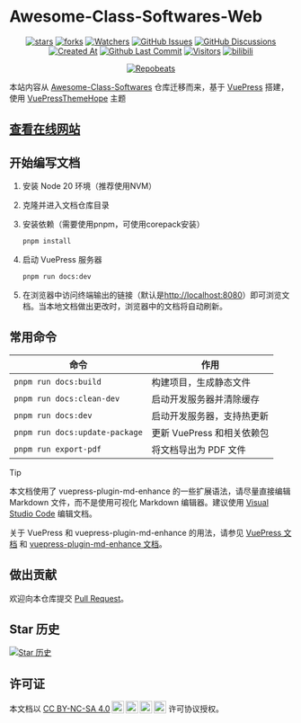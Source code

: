 # Awesome-Class-Softwares-Web

<div align="center">

[![stars](https://img.shields.io/github/stars/Jursin/Awesome-Class-Softwares-Web?label=Stars)](https://github.com/Jursin/Awesome-Class-Softwares-Web) [![forks](https://img.shields.io/github/forks/Jursin/Awesome-Class-Softwares-Web?label=Forks)](https://github.com/Jursin/Awesome-Class-Softwares-Web) [![Watchers](https://img.shields.io/github/watchers/Jursin/Awesome-Class-Softwares-Web?style=social)](https://github.com/Jursin/Awesome-Class-Softwares-Web/watchers) [![GitHub Issues](https://img.shields.io/github/issues-search/Jursin/Awesome-Class-Softwares-Web?query=is%3Aopen&style=social&logo=github&label=Issues)](https://github.com/Jursin/Awesome-Class-Softwares-Web/issues) [![GitHub Discussions](https://img.shields.io/github/discussions/Jursin/Awesome-Class-Softwares-Web?style=social&logo=Github&label=Discussions)](https://github.com/Jursin/Awesome-Class-Softwares-Web/discussions) [![Created At](https://img.shields.io/github/created-at/Jursin/Awesome-Class-Softwares-Web?style=flat&logo=Github&label=Creat%20at)](https://github.com/Jursin/Awesome-Class-Softwares-Web) [![Github Last Commit](https://img.shields.io/github/last-commit/Jursin/Awesome-Class-Softwares-Web?style=flat&logo=Github&label=Last%20commit)](https://github.com/Jursin/Awesome-Class-Softwares-Web/commits/master) [![Visitors](https://api.visitorbadge.io/api/combined?path=https%3A%2F%2Fgithub.com%2FJursin%2FAwesome-Class-Softwares-Web&label=Visitors&countColor=%23263759&style=flat)](https://visitorbadge.io/) [![bilibili](https://img.shields.io/badge/-UP%E4%B8%BB%EF%BD%9CHello__Jursin-%23FB7299?style=flat&logo=bilibili)](https://space.bilibili.com/1575907920)

[![Repobeats](https://repobeats.axiom.co/api/embed/f6ac7e38279ff5cd0551fadf7b4a2f39f520b6e3.svg)](https://repobeats.axiom.co/)

</div>

本站内容从 [Awesome-Class-Softwares](https://github.com/Jursin/Awesome-Class-Softwares) 仓库迁移而来，基于 [VuePress](https://vuejs.press/) 搭建，使用 [VuePressThemeHope](https://theme-hope.vuejs.press/zh/) 主题

## [查看在线网站](https://jursin.github.io/Awesome-Class-Softwares-Web)

## 开始编写文档

1. 安装 Node 20 环境（推荐使用NVM）
2. 克隆并进入文档仓库目录
3. 安装依赖（需要使用pnpm，可使用corepack安装）
   ```sh
   pnpm install
   ```

4. 启动 VuePress 服务器

    ``` bash
    pnpm run docs:dev
    ```

5. 在浏览器中访问终端输出的链接（默认是[http://localhost:8080](http://localhost:8080)）即可浏览文档。当本地文档做出更改时，浏览器中的文档将自动刷新。

## 常用命令
| 命令 | 作用 |
|-|-|
| `pnpm run docs:build` | 构建项目，生成静态文件 |
| `pnpm run docs:clean-dev` | 启动开发服务器并清除缓存 |
| `pnpm run docs:dev` | 启动开发服务器，支持热更新 |
| `pnpm run docs:update-package` | 更新 VuePress 和相关依赖包 |
| `pnpm run export-pdf` | 将文档导出为 PDF 文件 |

> [!tip]
> 本文档使用了 vuepress-plugin-md-enhance
 的一些扩展语法，请尽量直接编辑 Markdown 文件，而不是使用可视化 Markdown 编辑器。建议使用 [Visual Studio Code](https://code.visualstudio.com/) 编辑文档。
>
> 关于 VuePress 和 vuepress-plugin-md-enhance
 的用法，请参见 [VuePress 文档](https://vuejs.press/) 和 [vuepress-plugin-md-enhance 文档](https://plugin-md-enhance.vuejs.press/zh/)。

## 做出贡献

欢迎向本仓库提交 [Pull Request](https://github.com/Jursin/Awesome-Class-Softwares-Web/pulls)。

## Star 历史
[![Star 历史](https://starchart.cc/Jursin/Awesome-Class-Softwares-Web.svg?variant=adaptive)](https://starchart.cc/Jursin/Awesome-Class-Softwares-Web)

## 许可证

<p xmlns:cc="http://creativecommons.org/ns#" >本文档以 <a href="https://creativecommons.org/licenses/by-nc-sa/4.0/?ref=chooser-v1" target="_blank" rel="license noopener noreferrer" style="display:inline-block;">CC BY-NC-SA 4.0<img style="height:22px!important;margin-left:3px;vertical-align:text-bottom;" src="https://mirrors.creativecommons.org/presskit/icons/cc.svg?ref=chooser-v1" alt=""><img style="height:22px!important;margin-left:3px;vertical-align:text-bottom;" src="https://mirrors.creativecommons.org/presskit/icons/by.svg?ref=chooser-v1" alt=""><img style="height:22px!important;margin-left:3px;vertical-align:text-bottom;" src="https://mirrors.creativecommons.org/presskit/icons/nc.svg?ref=chooser-v1" alt=""><img style="height:22px!important;margin-left:3px;vertical-align:text-bottom;" src="https://mirrors.creativecommons.org/presskit/icons/sa.svg?ref=chooser-v1" alt=""></a> 许可协议授权。</p>
